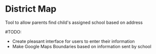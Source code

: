 # District Map
Tool to allow parents find child's assigned school based on address

#TODO:
- Create pleasant interface for users to enter their information
- Make Google Maps Boundaries based on information sent by school
